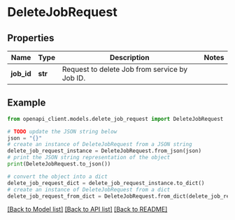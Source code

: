 # DeleteJobRequest


## Properties

Name | Type | Description | Notes
------------ | ------------- | ------------- | -------------
**job_id** | **str** | Request to delete Job from service by Job ID. | 

## Example

```python
from openapi_client.models.delete_job_request import DeleteJobRequest

# TODO update the JSON string below
json = "{}"
# create an instance of DeleteJobRequest from a JSON string
delete_job_request_instance = DeleteJobRequest.from_json(json)
# print the JSON string representation of the object
print(DeleteJobRequest.to_json())

# convert the object into a dict
delete_job_request_dict = delete_job_request_instance.to_dict()
# create an instance of DeleteJobRequest from a dict
delete_job_request_from_dict = DeleteJobRequest.from_dict(delete_job_request_dict)
```
[[Back to Model list]](../README.md#documentation-for-models) [[Back to API list]](../README.md#documentation-for-api-endpoints) [[Back to README]](../README.md)


